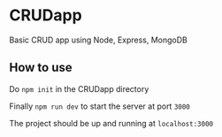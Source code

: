 # CRUDapp
Basic CRUD app using Node, Express, MongoDB

## How to use 
Do `npm init` in the CRUDapp directory

Finally `npm run dev` to start the server at port `3000`

The project should be up and running at `localhost:3000`
